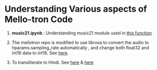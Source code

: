 # Understanding Various aspects of Mello-tron Code

1. **music21.ipynb** : Understanding music21 module used in [this function](https://github.com/NVIDIA/mellotron/blob/master/mellotron_utils.py#L240)

2. The mellotron repo is modified to use librosa to convert the audio to hparams.sampling_rate automatically , and change both float32 and int16 data to int16. See [here](https://github.com/deterministic-algorithms-lab/Speech-Explorations/blob/master/Mellotron/mellotron/utils.py#L13).

3. To transliterate to Hindi. See [here](https://github.com/deterministic-algorithms-lab/Speech-Explorations/blob/master/Mellotron/mellotron/text/cleaners.py#L20) & [here](https://github.com/deterministic-algorithms-lab/Speech-Explorations/blob/master/Mellotron/mellotron/text/cleaners.py#L80)